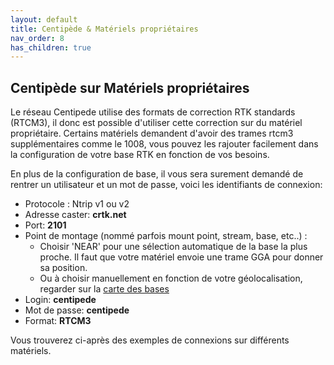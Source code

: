 ```yaml
---
layout: default
title: Centipède & Matériels propriétaires
nav_order: 8
has_children: true
---
```


## Centipède sur Matériels propriétaires

Le réseau Centipede utilise des formats de correction RTK standards (RTCM3), il donc est possible d'utiliser cette correction sur du matériel propriétaire.
Certains matériels demandent d'avoir des trames rtcm3 supplémentaires comme le 1008, vous pouvez les rajouter facilement dans la configuration de votre base RTK en fonction de vos besoins.

En plus de la configuration de base, il vous sera surement demandé de rentrer un utilisateur et un mot de passe, voici les identifiants de connexion:

* Protocole : Ntrip v1 ou v2
* Adresse caster: **crtk.net**
* Port: **2101**
* Point de montage (nommé parfois mount point, stream, base, etc..) :
  * Choisir 'NEAR' pour une sélection automatique de la base la plus proche. Il faut que votre matériel envoie une trame GGA pour donner sa position.
  * Ou à choisir manuellement en fonction de votre géolocalisation, regarder sur la [carte des bases](https://centipede.fr/index.php/view/map/?repository=cent&project=centipede)
* Login: **centipede**
* Mot de passe: **centipede**
* Format: **RTCM3**

Vous trouverez ci-après des exemples de connexions sur différents matériels.
